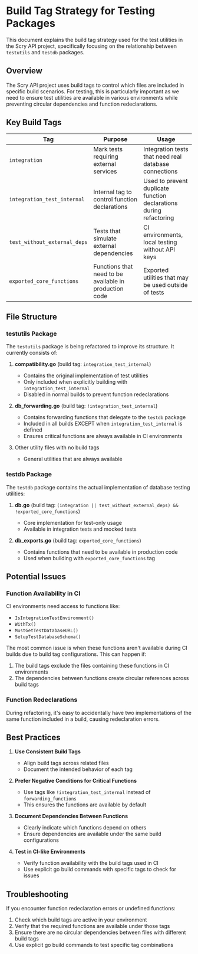 # Build Tag Strategy for Testing Packages

This document explains the build tag strategy used for the test utilities in the Scry API project, specifically focusing on the relationship between `testutils` and `testdb` packages.

## Overview

The Scry API project uses build tags to control which files are included in specific build scenarios. For testing, this is particularly important as we need to ensure test utilities are available in various environments while preventing circular dependencies and function redeclarations.

## Key Build Tags

| Tag                       | Purpose                                                  | Usage                                                                          |
|---------------------------|----------------------------------------------------------|--------------------------------------------------------------------------------|
| `integration`             | Mark tests requiring external services                    | Integration tests that need real database connections                          |
| `integration_test_internal` | Internal tag to control function declarations             | Used to prevent duplicate function declarations during refactoring              |
| `test_without_external_deps` | Tests that simulate external dependencies                | CI environments, local testing without API keys                                |
| `exported_core_functions` | Functions that need to be available in production code    | Exported utilities that may be used outside of tests                            |

## File Structure

### testutils Package

The `testutils` package is being refactored to improve its structure. It currently consists of:

1. **compatibility.go** (build tag: `integration_test_internal`)
   - Contains the original implementation of test utilities
   - Only included when explicitly building with `integration_test_internal`
   - Disabled in normal builds to prevent function redeclarations

2. **db_forwarding.go** (build tag: `!integration_test_internal`)
   - Contains forwarding functions that delegate to the `testdb` package
   - Included in all builds EXCEPT when `integration_test_internal` is defined
   - Ensures critical functions are always available in CI environments

3. Other utility files with no build tags
   - General utilities that are always available

### testdb Package

The `testdb` package contains the actual implementation of database testing utilities:

1. **db.go** (build tag: `(integration || test_without_external_deps) && !exported_core_functions`)
   - Core implementation for test-only usage
   - Available in integration tests and mocked tests

2. **db_exports.go** (build tag: `exported_core_functions`)
   - Contains functions that need to be available in production code
   - Used when building with `exported_core_functions` tag

## Potential Issues

### Function Availability in CI

CI environments need access to functions like:
- `IsIntegrationTestEnvironment()`
- `WithTx()`
- `MustGetTestDatabaseURL()`
- `SetupTestDatabaseSchema()`

The most common issue is when these functions aren't available during CI builds due to build tag configurations. This can happen if:
1. The build tags exclude the files containing these functions in CI environments
2. The dependencies between functions create circular references across build tags

### Function Redeclarations

During refactoring, it's easy to accidentally have two implementations of the same function included in a build, causing redeclaration errors.

## Best Practices

1. **Use Consistent Build Tags**
   - Align build tags across related files
   - Document the intended behavior of each tag

2. **Prefer Negative Conditions for Critical Functions**
   - Use tags like `!integration_test_internal` instead of `forwarding_functions`
   - This ensures the functions are available by default

3. **Document Dependencies Between Functions**
   - Clearly indicate which functions depend on others
   - Ensure dependencies are available under the same build configurations

4. **Test in CI-like Environments**
   - Verify function availability with the build tags used in CI
   - Use explicit go build commands with specific tags to check for issues

## Troubleshooting

If you encounter function redeclaration errors or undefined functions:

1. Check which build tags are active in your environment
2. Verify that the required functions are available under those tags
3. Ensure there are no circular dependencies between files with different build tags
4. Use explicit go build commands to test specific tag combinations
